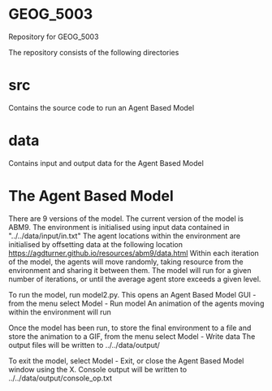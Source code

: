 # GEOG_5003
Repository for GEOG_5003

The repository consists of the following directories

src
===
Contains the source code to run an Agent Based Model


data
====
Contains input and output data for the Agent Based Model


The Agent Based Model
=====================
There are 9 versions of the model.
The current version of the model is ABM9.
The environment is initialised using input data contained in "../../data/input/in.txt"
The agent locations within the environment are initialised by offsetting data at the following location https://agdturner.github.io/resources/abm9/data.html
Within each iteration of the model, the agents will move randomly, taking resource from the environment and sharing it between them.
The model will run for a given number of iterations, or until the average agent store exceeds a given level.

To run the model, run model2.py. This opens an Agent Based Model GUI - from the menu select Model - Run model
An animation of the agents moving within the environment will run

Once the model has been run, to store the final environment to a file and store the animation to a GIF, from the menu select Model - Write data
The output files will be written to ../../data/output/

To exit the model, select Model - Exit, or close the Agent Based Model window using the X. Console output will be written to ../../data/output/console_op.txt


